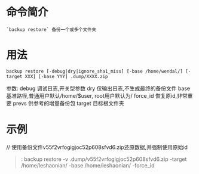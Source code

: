 # 命令简介 

    `backup restore` 备份一个或多个文件夹

# 用法

    backup restore [-debug|dry|ignore_sha1_miss] [-base /home/wendal/] [-target XXX] [-base YYY] .dump/XXXX.zip
    
参数:
debug 调试日志,开关型参数
dry   仅输出日志,不生成最终的备份文件
base  基准路径,普通用户默认/home/$user, root用户默认为/
force_id 恢复原id,非常重要
prevs 供参考的增量备份包
target 目标根文件夹

# 示例

// 使用备份文件v55f2vrfogigjoc52p608sfvd6.zip还原数据,并强制使用原始id
>: backup restore -v .dump/v55f2vrfogigjoc52p608sfvd6.zip -target /home/leshaonian/ -base /home/leshaonian/ -force_id
